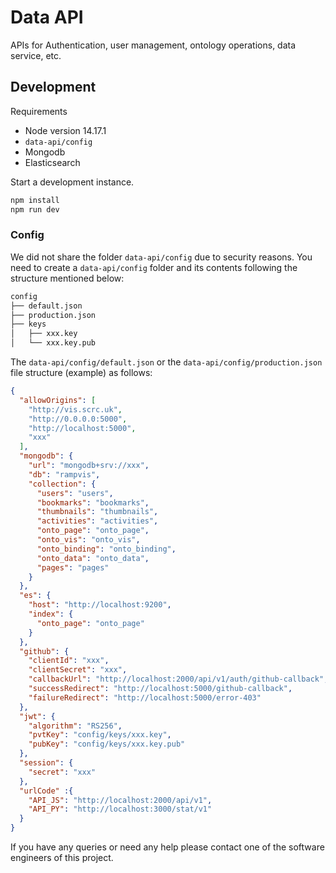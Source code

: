 
# Data API
APIs for Authentication, user management, ontology operations, data service, etc.

## Development 

Requirements

- Node version 14.17.1
- `data-api/config`
- Mongodb
- Elasticsearch 

Start a development instance.

```bash
npm install
npm run dev
```

### Config

We did not share the folder `data-api/config` due to security reasons. You need to create a `data-api/config` folder and its contents following the structure mentioned below:

```bash
config
├── default.json
├── production.json
├── keys
│   ├── xxx.key            
│   └── xxx.key.pub

```

The `data-api/config/default.json` or the `data-api/config/production.json` file structure (example) as follows:

```json
{
  "allowOrigins": [
    "http://vis.scrc.uk",
    "http://0.0.0.0:5000",
    "http://localhost:5000",
    "xxx"
  ],
  "mongodb": {
    "url": "mongodb+srv://xxx",
    "db": "rampvis",
    "collection": {
      "users": "users",
      "bookmarks": "bookmarks",
      "thumbnails": "thumbnails",
      "activities": "activities",
      "onto_page": "onto_page",
      "onto_vis": "onto_vis",
      "onto_binding": "onto_binding",
      "onto_data": "onto_data",
      "pages": "pages"
    }
  },
  "es": {
    "host": "http://localhost:9200",
    "index": {
      "onto_page": "onto_page"
    }
  },
  "github": {
    "clientId": "xxx",
    "clientSecret": "xxx",
    "callbackUrl": "http://localhost:2000/api/v1/auth/github-callback",
    "successRedirect": "http://localhost:5000/github-callback",
    "failureRedirect": "http://localhost:5000/error-403"
  },
  "jwt": {
    "algorithm": "RS256",
    "pvtKey": "config/keys/xxx.key",
    "pubKey": "config/keys/xxx.key.pub"
  },
  "session": {
    "secret": "xxx"
  },
  "urlCode" :{
    "API_JS": "http://localhost:2000/api/v1",
    "API_PY": "http://localhost:3000/stat/v1"
  }
}
```

If you have any queries or need any help please contact one of the software engineers of this project. 
